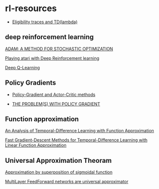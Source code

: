 # rl-resources
- [Eligibility traces and TD(lambda)](https://amreis.github.io/ml/reinf-learn/2017/11/02/reinforcement-learning-eligibility-traces.html)
## deep reinforcement learning
[ADAM: A METHOD FOR STOCHASTIC OPTIMIZATION](https://arxiv.org/pdf/1412.6980.pdf)

[Playing atari with Deep Reinforcement learning](https://arxiv.org/pdf/1312.5602.pdf)

[Deep Q-Learning](https://huggingface.co/deep-rl-course/unit3/deep-q-algorithm?fw=pt)

## Policy Gradients
- [Policy-Gradient and Actor-Critic methods](https://www.youtube.com/watch?v=y3oqOjHilio)

- [THE PROBLEM(S) WITH POLICY GRADIENT](https://mcneela.github.io/machine_learning/2019/06/03/The-Problem-With-Policy-Gradient.html)
## Function approximation
[An Analysis of Temporal-Difference Learning
with Function Approximation](https://www.mit.edu/~jnt/Papers/J063-97-bvr-td.pdf)

[Fast Gradient-Descent Methods for Temporal-Difference Learning
with Linear Function Approximation](https://icml.cc/Conferences/2009/papers/546.pdf)

## Universal Approximation Theoram
[Approximation by superposition of sigmoidal function](https://web.njit.edu/~usman/courses/cs675_fall18/10.1.1.441.7873.pdf)

[MultiLayer FeedForward networks are universal approximator](https://cognitivemedium.com/magic_paper/assets/Hornik.pdf)
